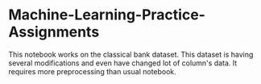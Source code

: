 # Machine-Learning-Practice-Assignments
This notebook works on the classical bank dataset. This dataset is having several modifications and even have changed lot of column's data. It requires more preprocessing than usual notebook.
